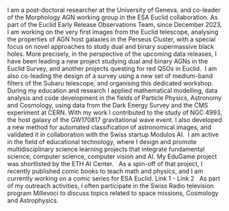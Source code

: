 I am a post-doctoral researcher at the University of Geneva, and co-leader of the Morphology AGN working group in the ESA Euclid collaboration. As part of the Euclid Early Release Observations Team, since December 2023, I am working on the very first images from the Euclid telescope, analysing the properties of AGN host galaxies in the Perseus Cluster, with a special focus on novel approaches to study dual and binary supermassive black holes.
More precisely, in the perspective of the upcoming data releases, I have been leading a new project studying dual and binary AGNs in the Euclid Survey, and another projects questing for red QSOs in Euclid.
​
I am also co-leading the design of a survey using a new set of medium-band filters of the Subaru telescope, and organising this dedicated workshop.
​
During my education and research I applied mathematical modelling, data analysis and code development in the fields of Particle Physics, Astronomy and Cosmology, using data from the Dark Energy Survey and the CMS experiment at CERN.
With my work I contributed to the study of NGC 4993, the host galaxy of the GW170817 gravitational wave event. I also developed a new method for automated classification of astronomical images, and validated it in collaboration with the Swiss startup Modulos AI.
​
I am active in the field of educational technology, where I design and promote multidisciplinary science learning projects that integrate fundamental science, computer science, computer vision and AI. My EduGame project was shortlisted by the ETH AI Center.
 
As a spin-off of that project, I recently published comic books to teach math and physics, and I am currently working on a comic series for ESA Euclid. Link 1 - Link 2
 
As part of my outreach activities, I often participate in the Swiss Radio television program Millevoci to discuss topics related to space missions, Cosmology and Astrophysics.

